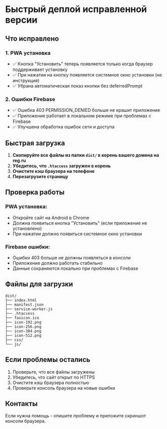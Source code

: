 # Быстрый деплой исправленной версии

## Что исправлено

### 1. PWA установка
- ✅ Кнопка "Установить" теперь появляется только когда браузер поддерживает установку
- ✅ При нажатии на кнопку появляется системное окно установки (не инструкция)
- ✅ Убрана автоматическая показ кнопки без deferredPrompt

### 2. Ошибки Firebase
- ✅ Ошибка 403 PERMISSION_DENIED больше не крашит приложение
- ✅ Приложение работает в локальном режиме при проблемах с Firebase
- ✅ Улучшена обработка ошибок сети и доступа

## Быстрая загрузка

1. **Скопируйте все файлы из папки `dist/` в корень вашего домена на reg.ru**
2. **Убедитесь, что `.htaccess` загружен в корень**
3. **Очистите кэш браузера на телефоне**
4. **Перезагрузите страницу**

## Проверка работы

### PWA установка:
- Откройте сайт на Android в Chrome
- Должна появиться кнопка "Установить" (если приложение не установлено)
- При нажатии должно появиться системное окно установки

### Firebase ошибки:
- Ошибки 403 больше не должны появляться в консоли
- Приложение должно работать стабильно
- Данные сохраняются локально при проблемах с Firebase

## Файлы для загрузки

```
dist/
├── index.html
├── manifest.json
├── service-worker.js
├── .htaccess
├── favicon.ico
├── icon-192.png
├── icon-256.png
├── icon-384.png
├── icon-512.png
├── css/
└── js/
```

## Если проблемы остались

1. Проверьте, что все файлы загружены
2. Убедитесь, что сайт открыт по HTTPS
3. Очистите кэш браузера полностью
4. Проверьте консоль браузера на новые ошибки

## Контакты

Если нужна помощь - опишите проблему и приложите скриншот консоли браузера. 